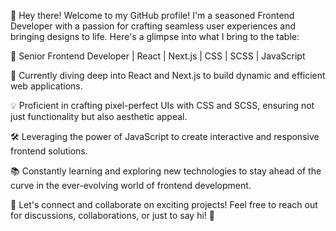 
👋 Hey there! 
Welcome to my GitHub profile! 
I'm a seasoned Frontend Developer with a passion for crafting seamless user experiences and bringing designs to life. 
Here's a glimpse into what I bring to the table:

🚀 Senior Frontend Developer | React | Next.js | CSS | SCSS | JavaScript

🔭 Currently diving deep into React and Next.js to build dynamic and efficient web applications.

💡 Proficient in crafting pixel-perfect UIs with CSS and SCSS, ensuring not just functionality but also aesthetic appeal.

🛠️ Leveraging the power of JavaScript to create interactive and responsive frontend solutions.

📚 Constantly learning and exploring new technologies to stay ahead of the curve in the ever-evolving world of frontend development.

🌟 Let's connect and collaborate on exciting projects! Feel free to reach out for discussions, collaborations, or just to say hi! 🌟
